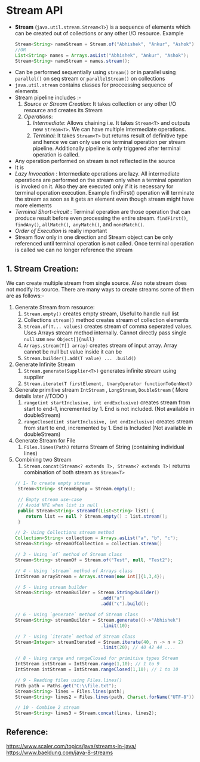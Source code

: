 # Stream API

- **Stream** (`java.util.stream.Stream<T>`) is a sequence of elements which can be created out of collections or any other I/O resource. Example 
	```java
	Stream<String> nameStream = Stream.of("Abhishek", "Ankur", "Ashok");
    //OR
	List<String> names = Arrays.asList("Abhishek", "Ankur", "Ashok");
	Stream<String> nameStream = names.stream();
	```
- Can be performed sequentially using `stream()` or in parallel using `parallel()` on seq stream or `parallelStream()` on collections
- `java.util.stream` contains classes for proccessing sequence of elements
- Stream pipeline includes :-
	1. *Source or Stream Creation*: It takes collection or any other I/O resource and creates its Stream
	2. *Operations*: 
		1. *Intermediate*: Allows chaining i.e. It takes `Stream<T>` and outputs new `Stream<T>`. We can  have multiple intermediate operations.
		2. *Terminal*: It takes `Stream<T>` but returns result of definitive type and hence we can only use one terminal operation per stream pipeline. Additionally pipeline is only triggered after terminal operation is called.
- Any operation performed on stream is not reflected in the source
- It is
- *Lazy Invocation* : Intermediate operations are lazy. All intermediate operations are performed on the stream only when a terminal operation is invoked on it. Also they are executed only if it is necessary for terminal operation execution. Example findFirst() operation will terminate the stream as soon as it gets an element even though stream might have more elements
- *Terminal Short-circuit* : Terminal operation are those operation that can produce result before even processing the entire stream. `findFirst()`, `findAny()`, `allMatch()`,` anyMatch()`, and `noneMatch()`.
- *Order of Execution* is really important 
- Stream flow only in one direction and Stream object can be only referenced until terminal operation is not called. Once terminal operation is called we can no longer reference the stream

## 1. Stream Creation:
 We can create multiple stream from single source. Also note stream does not modify its source. There are many ways to create streams some of them are as follows:-
 1. Generate Stream from resource: 
	 1. `Stream.empty()` creates empty stream, Useful to handle null list
	 2. Collections `stream()` method creates stream of collection elements
	 3. `Stream.of(T... values)` creates stream of comma seperated values. Uses Arrays stream method internally.  Cannot directly pass single `null` use `new Object[]{null}`
	 4. `Arrays.stream(T[] array)` creates stream of input array. Array cannot be null but value inside it can be
	 5. `Stream.builder().add(T value) ... .build()` 
 2.  Generate Infinite Stream
	 1. `Stream.generate(Supplier<T>)` generates infinite stream using supplier
	 2. `Stream.iterate(T firstElement, UnaryOperator functionToGenNext)`
 3. Generate primitive stream `IntStream` , `LongStream`, `DoubleStream` ( More details later //TODO )
	 1. `range(int startInclusive, int endExclusive)` creates stream from start to end-1, incremented by 1. End is not included. (Not available in doubleStream)
	 2. `rangeClosed(int startInclusive, int endInclusive)` creates stream from start to end, incremented by 1. End is Included (Not available in doubleStream)
 4. Generate Stream for File
	 1. `Files.lines(Path)` returns Stream of String (containing individual lines)
 5. Combining two Stream 
	 1. `Stream.concat(Stream<? extends T>, Stream<? extends T>)` returns combination of both stream as `Stream<T>` 
    ```java
    // 1- To create empty stream
	 Stream<String> streamEmpty = Stream.empty();
	
	 // Empty stream use-case
	 // Avoid NPE when list is null
	 public Stream<String> streamOf(List<String> list) {
		return list == null ? Stream.empty() : list.stream(); 
	 }

	// 2- Using Collections stream method
	Collection<String> collection = Arrays.asList("a", "b", "c"); 
	Stream<String> streamOfCollection = collection.stream()

	// 3 - Using `of` method of Stream class
	Stream<String> streamOf = Stream.of("Test", null, "Test2");

	// 4 - Using `stream` method of Arrays class
	IntStream arrayStream = Arrays.stream(new int[]{1,3,4});

	// 5 - Using stream builder
	Stream<String> streamBuilder = Stream.String>builder()
									.add("a")
									.add("c").build();

	// 6 - Using `generate` method of Stream class
	Stream<String> streamBuilder = Stream.generate(()->"Abhishek")
									.limit(10);

	// 7 - Using `iterate` method of Stream class
	Stream<Integer> streamIterated = Stream.iterate(40, n -> n + 2)
									.limit(20); // 40 42 44 ....

	// 8 - Using range and rangeClosed for primitive types Stream
	IntStream intStream = IntStream.range(1,10); // 1 to 9
	IntStream intStream = IntStream.rangeClosed(1,10); // 1 to 10

	// 9 - Reading files using Files.lines()
	Path path = Paths.get("C:\\file.txt"); 
	Stream<String> lines = Files.lines(path); 
	Stream<String> lines2 = Files.lines(path, Charset.forName("UTF-8"));

	// 10 - Combine 2 stream
	Stream<String> lines3 = Stream.concat(lines, lines2);
	```


## Reference: 
https://www.scaler.com/topics/java/streams-in-java/
https://www.baeldung.com/java-8-streams